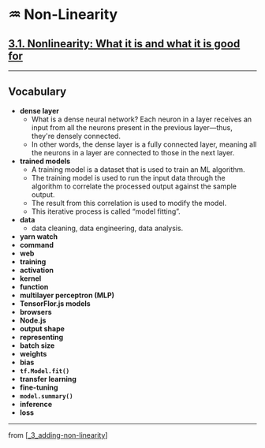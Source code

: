 # ♒️ Non-Linearity

## [**3.1.** Nonlinearity: What it is and what it is good for](https://livebook.manning.com/book/deep-learning-with-javascript/chapter-3/21)

---

## **Vocabulary**

- **dense layer**
  - What is a dense neural network? Each neuron in a layer receives an input from all the neurons present in the previous layer—thus, they're densely connected.
  - In other words, the dense layer is a fully connected layer, meaning all the neurons in a layer are connected to those in the next layer.
- **trained models**
  - A training model is a dataset that is used to train an ML algorithm.
  - The training model is used to run the input data through the algorithm to correlate the processed output against the sample output.
  - The result from this correlation is used to modify the model.
  - This iterative process is called “model fitting”.
- **data**
  - data cleaning, data engineering, data analysis.
- **yarn watch**
- **command**
- **web**
- **training**
- **activation**
- **kernel**
- **function**
- **multilayer perceptron (MLP)**
- **TensorFlor.js models**
- **browsers**
- **Node.js**
- **output shape**
- **representing**
- **batch size**
- **weights**
- **bias**
- **`tf.Model.fit()`**
- **transfer learning**
- **fine-tuning**
- **`model.summary()`**
- **inference**
- **loss**

<link rel="stylesheet" type="text/css" media="all" href="../../../assets/css/custom.css" />

---

from [[_3_adding-non-linearity]]

[//begin]: # "Autogenerated link references for markdown compatibility"
[_3_adding-non-linearity]: ../_3_adding-non-linearity.md "♒️ NON-LINEARITY"
[//end]: # "Autogenerated link references"
